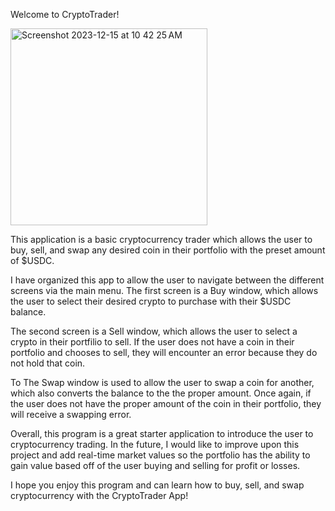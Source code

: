 Welcome to CryptoTrader!

<img width="315" alt="Screenshot 2023-12-15 at 10 42 25 AM" src="https://github.com/daltondascani/CryptoTrader/assets/101837776/414f1d4f-2d2c-40cc-97c7-750afa624c2b">

This application is a basic cryptocurrency trader which allows the user to buy, sell, and swap any desired coin in their portfolio with the preset amount of $USDC.

I have organized this app to allow the user to navigate between the different screens via the main menu. The first screen is a Buy window, which allows the user to select their desired crypto to purchase with their $USDC balance.

The second screen is a Sell window, which allows the user to select a crypto in their portfilio to sell. If the user does not have a coin in their portfolio and chooses to sell, they will encounter an error because they do not hold that coin.

To The Swap window is used to allow the user to swap a coin for another, which also converts the balance to the the proper amount. Once again, if the user does not have the proper amount of the coin in their portfolio, they will receive a swapping error.

Overall, this program is a great starter application to introduce the user to cryptocurrency trading. In the future, I would like to improve upon this project and add real-time market values so the portfolio has the ability to gain value based off of the user buying and selling for profit or losses.

I hope you enjoy this program and can learn how to buy, sell, and swap cryptocurrency with the CryptoTrader App!
